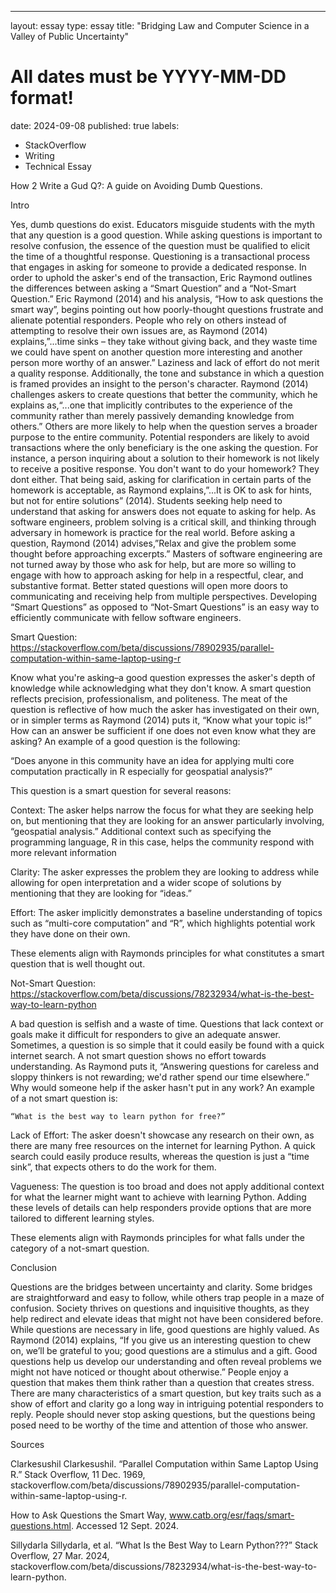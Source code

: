 ---
layout: essay
type: essay
title: "Bridging Law and Computer Science in a Valley of Public Uncertainty"
# All dates must be YYYY-MM-DD format!
date: 2024-09-08
published: true
labels:
  - StackOverflow
  - Writing
  - Technical Essay

How 2 Write a Gud Q?: A guide on Avoiding Dumb Questions.


Intro

Yes, dumb questions do exist. Educators misguide students with the myth that  any question is a good question. While asking questions is important to resolve confusion, the essence of the question must be qualified to elicit the time of a thoughtful response. Questioning is a transactional process that engages in asking for someone to provide a dedicated response. In order to uphold the asker's end of the transaction, Eric Raymond outlines the differences between asking a “Smart Question” and a “Not-Smart Question.” Eric Raymond (2014) and his analysis, “How to ask questions the smart way”, begins pointing out how poorly-thought questions frustrate and alienate potential responders. People who rely on others instead of attempting to resolve their own issues are, as Raymond (2014) explains,”...time sinks – they take without giving back, and they waste time we could have spent on another question more interesting and another person more worthy of an answer.” Laziness and lack of effort do not merit a quality response. 
Additionally, the tone and substance in which a question is framed provides an insight to the person's character. Raymond (2014) challenges askers to create questions that better the community, which he explains as,“...one that implicitly contributes to the experience of the community rather than merely passively demanding knowledge from others.” Others are more likely to help when the question serves a broader purpose to the entire community. Potential responders are likely to avoid transactions where the only beneficiary is the one asking the question. For instance, a person inquiring about a solution to their homework is not likely to receive a positive response. You don't want to do your homework? They dont either. That being said, asking for clarification in certain parts of the homework is acceptable, as Raymond explains,”...It is OK to ask for hints, but not for entire solutions” (2014). Students seeking help need to understand that asking for answers does not equate to asking for help. As software engineers, problem solving is a critical skill, and thinking through adversary in homework is practice for the real world. Before asking a question, Raymond (2014) advises,”Relax and give the problem some thought before approaching excerpts.” Masters of software engineering are not turned away by those who ask for help, but are more so willing to engage with how to approach asking for help in a respectful, clear, and substantive format. Better stated questions will open more doors to communicating and receiving help from multiple perspectives. Developing “Smart Questions” as opposed to “Not-Smart Questions” is an easy way to efficiently communicate with fellow software engineers. 











Smart Question: 
https://stackoverflow.com/beta/discussions/78902935/parallel-computation-within-same-laptop-using-r

Know what you're asking–a good question expresses the asker's depth of knowledge while acknowledging what they don't know. A smart question reflects precision, professionalism, and politeness. The meat of the question is reflective of how much the asker has investigated on their own, or in simpler terms as Raymond (2014) puts it, “Know what your topic is!” How can an answer be sufficient if one does not even know what they are asking? An example of a good question is the following:

“Does anyone in this community have an idea for applying multi core computation practically in R especially for geospatial analysis?”

This question is a smart question for several reasons:

Context: The asker helps narrow the focus for what they are seeking help on, but mentioning that they are looking for an answer particularly involving, “geospatial analysis.” Additional context such as specifying the programming language, R in this case, helps the community respond with more relevant information

Clarity: The asker expresses the problem they are looking to address while allowing for open interpretation and a wider scope of solutions by mentioning that they are looking for “ideas.”

Effort: The asker implicitly demonstrates a baseline understanding of topics such as “multi-core computation” and “R”, which highlights potential work they have done on their own. 

These elements align with Raymonds principles for what constitutes a smart question that is well thought out.



Not-Smart Question:
https://stackoverflow.com/beta/discussions/78232934/what-is-the-best-way-to-learn-python

A bad question is selfish and a waste of time. Questions that lack context or goals make it difficult for responders to give an adequate answer. Sometimes, a question is so simple that it could easily be found with a quick internet search. A not smart question shows no effort towards understanding. As Raymond puts it, “Answering questions for careless and sloppy thinkers is not rewarding; we'd rather spend our time elsewhere.” Why would someone help if the asker hasn't put in any work? An example of a not smart question is:

	“What is the best way to learn python for free?”

Lack of Effort: The asker doesn't showcase any research on their own, as there are many free resources on the internet for learning Python. A quick search could easily produce results, whereas the question is just a “time sink”, that expects others to do the work for them.

Vagueness: The question is too broad and does not apply additional context for what the learner might want to achieve with learning Python. Adding these levels of details can help responders provide options that are more tailored to different learning styles. 

These elements align with Raymonds principles for what falls under the category of a not-smart question. 



Conclusion

Questions are the bridges between uncertainty and clarity. Some bridges are straightforward and easy to follow, while others trap people in a maze of confusion. Society thrives on questions and inquisitive thoughts, as they help redirect and elevate ideas that might not have been considered before. While questions are necessary in life, good questions are highly valued. As Raymond (2014) explains, “If you give us an interesting question to chew on, we’ll be grateful to you; good questions are a stimulus and a gift. Good questions help us develop our understanding and often reveal problems we might not have noticed or thought about otherwise.” People enjoy a question that makes them think rather than a question that creates stress. There are many characteristics of a smart question, but key traits such as a show of effort and clarity go a long way in intriguing potential responders to reply. People should never stop asking questions, but the questions being posed need to be worthy of the time and attention of those who answer.

Sources

Clarkesushil                          Clarkesushil. “Parallel Computation within Same Laptop Using R.” Stack Overflow, 11 Dec. 1969, stackoverflow.com/beta/discussions/78902935/parallel-computation-within-same-laptop-using-r. 

How to Ask Questions the Smart Way, www.catb.org/esr/faqs/smart-questions.html. Accessed 12 Sept. 2024. 

Sillydarla                          Sillydarla, et al. “What Is the Best Way to Learn Python???” Stack Overflow, 27 Mar. 2024, stackoverflow.com/beta/discussions/78232934/what-is-the-best-way-to-learn-python. 



